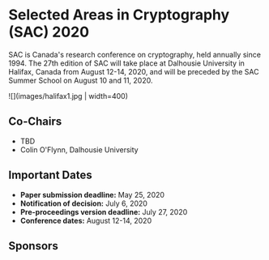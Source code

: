 # Selected Areas in Cryptography (SAC) 2020

SAC is Canada's research conference on cryptography, held annually since 1994. The 27th edition of SAC will take place at Dalhousie University in Halifax, Canada from August 12-14, 2020, and will be preceded by the SAC Summer School on August 10 and 11, 2020. 

![](images/halifax1.jpg | width=400)

## Co-Chairs

* TBD
* Colin O'Flynn, Dalhousie University

## Important Dates

* **Paper submission deadline:**   May 25, 2020
* **Notification of decision:**   July 6, 2020
* **Pre-proceedings version deadline:**   July 27, 2020
* **Conference dates:**   August 12-14, 2020

## Sponsors
